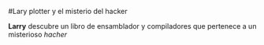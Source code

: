 #Lary plotter y el misterio del hacker

**Larry** descubre un libro de ensamblador y compiladores que pertenece a un misterioso *hacher*
